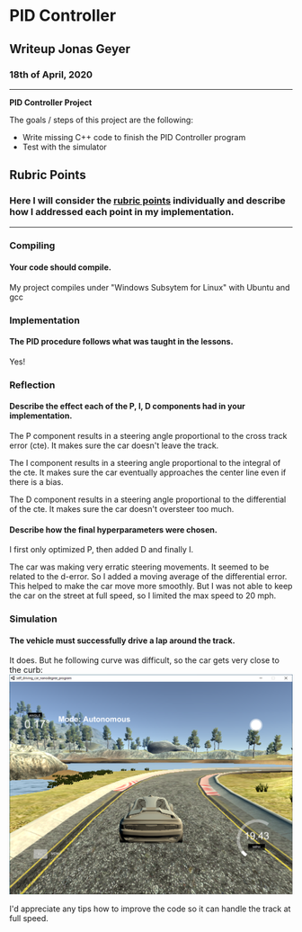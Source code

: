 # **PID Controller** 

## Writeup Jonas Geyer

### 18th of April, 2020

---

**PID Controller Project**

The goals / steps of this project are the following:
* Write missing C++ code to finish the PID Controller program
* Test with the simulator


[//]: # (Image References)

[image1]: ./Capture_difficult_turn.PNG "Difficult turn"


## Rubric Points
### Here I will consider the [rubric points](https://review.udacity.com/#!/rubrics/1972/view) individually and describe how I addressed each point in my implementation.  

---
### Compiling

#### Your code should compile.

My project compiles under "Windows Subsytem for Linux" with Ubuntu and gcc

### Implementation

#### The PID procedure follows what was taught in the lessons.
Yes!

### Reflection

#### Describe the effect each of the P, I, D components had in your implementation.

The P component results in a steering angle proportional to the cross track error (cte).
It makes sure the car doesn't leave the track.

The I component results in a steering angle proportional to the integral of the cte.
It makes sure the car eventually approaches the center line even if there is a bias.

The D component results in a steering angle proportional to the differential of the cte.
It makes sure the car doesn't oversteer too much.

#### Describe how the final hyperparameters were chosen.

I first only optimized P, then added D and finally I.

The car was making very erratic steering movements.
It seemed to be related to the d-error. 
So I added a moving average of the differential error. This helped to make the car move more smoothly.
But I was not able to keep the car on the street at full speed, so I limited the max speed to 20 mph.


### Simulation

#### The vehicle must successfully drive a lap around the track.

It does. But he following curve was difficult, so the car gets very close to the curb:
![alt text][image1]


I'd appreciate any tips how to improve the code so it can handle the track at full speed.